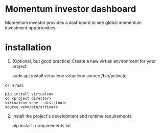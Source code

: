 # Momentum investor dashboard

Momentum investor provides a dashboard to see global momentum investment opportunities.


# installation

1. (Optional, but good practice) Create a new virtual environment for your project:

    sudo apt install virtualenv
    virtualenv <path to project>
    source <path to project>/bin/activate

or in mac 

    pip install virtualenv
    cd <project director>
    virtualenv venv --distribute
    source venv/bin/activate


2. Install the project's development and runtime requirements:

    pip install -r requirements.txt


